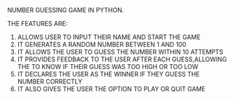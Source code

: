 NUMBER GUESSING GAME IN PYTHON.



THE FEATURES ARE:
1. ALLOWS USER TO INPUT THEIR NAME AND START THE GAME
2. IT GENERATES A RANDOM NUMBER BETWEEN 1 AND 100
3. IT ALLOWS THE USER TO GUESS THE NUMBER WITHIN 10 ATTEMPTS
4. IT PROVIDES FEEDBACK TO THE USER AFTER EACH GUESS,ALLOWING THE TO KNOW IF THEIR GUESS WAS TOO HIGH OR TOO LOW
5. IT DECLARES THE USER AS THE WINNER IF THEY GUESS THE NUMBER CORRECTLY
6. IT ALSO GIVES THE USER THE OPTION TO PLAY OR QUIT GAME
